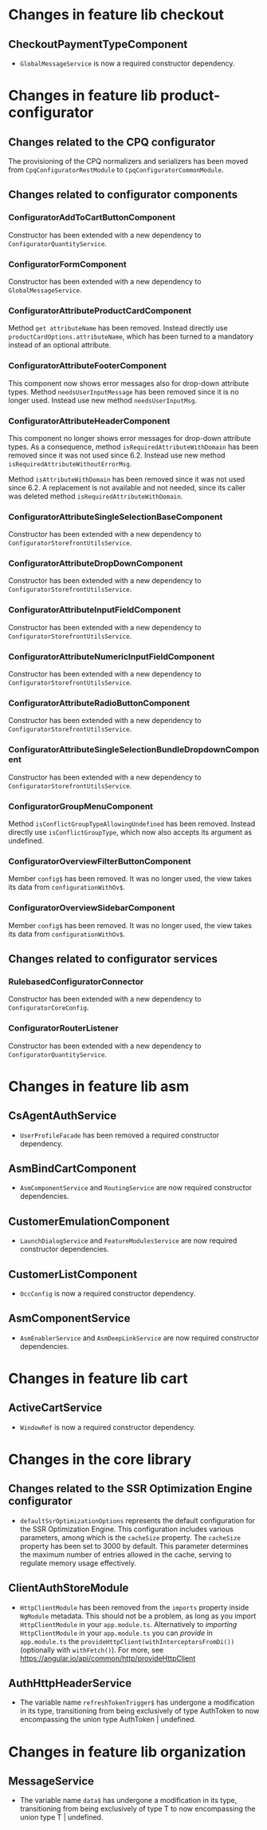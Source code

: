 # Changes in feature lib checkout

## CheckoutPaymentTypeComponent

- `GlobalMessageService` is now a required constructor dependency.

# Changes in feature lib product-configurator 

## Changes related to the CPQ configurator

The provisioning of the CPQ normalizers and serializers has been moved from `CpqConfiguratorRestModule` to `CpqConfiguratorCommonModule`.

## Changes related to configurator components

### ConfiguratorAddToCartButtonComponent

Constructor has been extended with a new dependency to `ConfiguratorQuantityService`.

### ConfiguratorFormComponent

Constructor has been extended with a new dependency to `GlobalMessageService`.

### ConfiguratorAttributeProductCardComponent

Method  `get attributeName` has been removed. Instead directly use `productCardOptions.attributeName`, which has been turned to a mandatory instead of an optional attribute.

### ConfiguratorAttributeFooterComponent

This component now shows error messages also for drop-down attribute types.
Method `needsUserInputMessage` has been removed since it is no longer used. Instead use new method `needsUserInputMsg`.

### ConfiguratorAttributeHeaderComponent

This component no longer shows error messages for drop-down attribute types. As a consequence, method `isRequiredAttributeWithDomain` has been removed since it was not used since 6.2. Instead use new method `isRequiredAttributeWithoutErrorMsg`.

Method `isAttributeWithDomain` has been removed since it was not used since 6.2. A replacement is not available and not
needed, since its caller was deleted method `isRequiredAttributeWithDomain`.

### ConfiguratorAttributeSingleSelectionBaseComponent

Constructor has been extended with a new dependency to `ConfiguratorStorefrontUtilsService`.

### ConfiguratorAttributeDropDownComponent

Constructor has been extended with a new dependency to `ConfiguratorStorefrontUtilsService`.

### ConfiguratorAttributeInputFieldComponent

Constructor has been extended with a new dependency to `ConfiguratorStorefrontUtilsService`.

### ConfiguratorAttributeNumericInputFieldComponent

Constructor has been extended with a new dependency to `ConfiguratorStorefrontUtilsService`.

### ConfiguratorAttributeRadioButtonComponent

Constructor has been extended with a new dependency to `ConfiguratorStorefrontUtilsService`.

### ConfiguratorAttributeSingleSelectionBundleDropdownComponent

Constructor has been extended with a new dependency to `ConfiguratorStorefrontUtilsService`.

### ConfiguratorGroupMenuComponent

Method `isConflictGroupTypeAllowingUndefined` has been removed. Instead directly use `isConflictGroupType`, which now also accepts its argument as 
undefined.

### ConfiguratorOverviewFilterButtonComponent

Member `config$` has been removed. It was no longer used, the view takes its data from `configurationWithOv$`.

### ConfiguratorOverviewSidebarComponent

Member `config$` has been removed. It was no longer used, the view takes its data from `configurationWithOv$`.

## Changes related to configurator services

### RulebasedConfiguratorConnector

Constructor has been extended with a new dependency to `ConfiguratorCoreConfig`.

### ConfiguratorRouterListener

Constructor has been extended with a new dependency to `ConfiguratorQuantityService`.

# Changes in feature lib asm

## CsAgentAuthService

- `UserProfileFacade` has been removed a required constructor dependency.

## AsmBindCartComponent

- `AsmComponentService` and `RoutingService` are now required constructor dependencies.

## CustomerEmulationComponent

- `LaunchDialogService` and `FeatureModulesService` are now required constructor dependencies.

## CustomerListComponent

- `OccConfig` is now a required constructor dependency.

## AsmComponentService

- `AsmEnablerService` and `AsmDeepLinkService` are now required constructor dependencies.

# Changes in feature lib cart

## ActiveCartService

- `WindowRef` is now a required constructor dependency.

# Changes in the core library

## Changes related to the SSR Optimization Engine configurator

- `defaultSsrOptimizationOptions` represents the default configuration for the SSR Optimization Engine. This configuration includes various parameters, among which is the `cacheSize` property. The `cacheSize` property has been set to 3000 by default. This parameter determines the maximum number of entries allowed in the cache, serving to regulate memory usage effectively.

## ClientAuthStoreModule

- `HttpClientModule` has been removed from the `imports` property inside `NgModule` metadata. This should not be a problem, as long as you import `HttpClientModule` in your `app.module.ts`. Alternatively to _importing_ `HttpClientModule` in your `app.module.ts` you can _provide_  in `app.module.ts` the `provideHttpClient(withInterceptorsFromDi())` (optionally with `withFetch()`). For more, see https://angular.io/api/common/http/provideHttpClient

## AuthHttpHeaderService

- The variable name `refreshTokenTrigger$` has undergone a modification in its type, transitioning from being exclusively of type AuthToken to now encompassing the union type AuthToken | undefined.

# Changes in feature lib organization

## MessageService

- The variable name `data$` has undergone a modification in its type, transitioning from being exclusively of type T to now encompassing the union type T | undefined.

